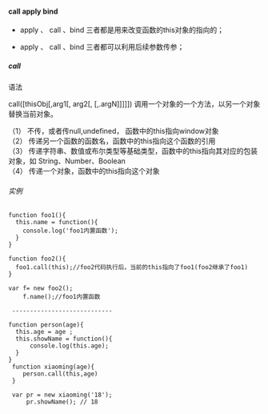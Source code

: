 #### call apply bind

* apply 、 call 、bind 三者都是用来改变函数的this对象的指向的；

* apply 、 call 、bind 三者都可以利用后续参数传参；



##### call

语法 

call([thisObj[,arg1[, arg2[, [,.argN]]]]])
调用一个对象的一个方法，以另一个对象替换当前对象。

（1） 不传，或者传null,undefined， 函数中的this指向window对象<br/>
（2） 传递另一个函数的函数名，函数中的this指向这个函数的引用<br/>
（3） 传递字符串、数值或布尔类型等基础类型，函数中的this指向其对应的包装对象，如 String、Number、Boolean<br/>
（4） 传递一个对象，函数中的this指向这个对象<br/>

###### 实例
```
function foo1(){
  this.name = function(){
    console.log('foo1内置函数');
  }
}

function foo2(){
  foo1.call(this);//foo2代码执行后，当前的this指向了foo1(foo2继承了foo1)
}

var f= new foo2();
    f.name();//foo1内置函数
    
 ----------------------------
 
function person(age){
  this.age = age ;
  this.showName = function(){
      console.log(this.age);
  }
}
 function xiaoming(age){
    person.call(this,age)
 }    
 
 var pr = new xiaoming('18');
     pr.showName(); // 18
     
```

